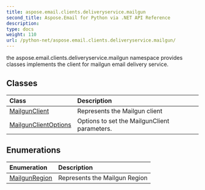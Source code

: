 ```yaml
---
title: aspose.email.clients.deliveryservice.mailgun
second_title: Aspose.Email for Python via .NET API Reference
description: 
type: docs
weight: 110
url: /python-net/aspose.email.clients.deliveryservice.mailgun/
---
```



the aspose.email.clients.deliveryservice.mailgun namespace provides<br/>            classes implements the client for mailgun email delivery service.

## Classes
| Class | Description |
| :- | :- |
|[MailgunClient](/python-net/aspose.email.clients.deliveryservice.mailgun/mailgunclient/)|Represents the Mailgun client|
|[MailgunClientOptions](/python-net/aspose.email.clients.deliveryservice.mailgun/mailgunclientoptions/)|Options to set the MailgunClient parameters.|
## Enumerations
| Enumeration | Description |
| :- | :- |
|[MailgunRegion](/python-net/aspose.email.clients.deliveryservice.mailgun/mailgunregion/)|Represents the Mailgun Region|
